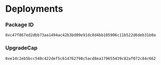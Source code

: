 # Deployments

### Package ID
```
0xc47f867ed2dbb73aa1494ac42b3bd09e91dc8d4bb105906c11b522d6deb31b0a
```

### UpgradeCap
```
0xe1dc2eb5bcc548c422def5c614762798c5acd8ea179655439c82af072c84c662
```
